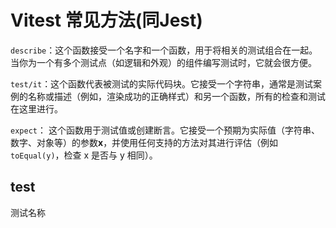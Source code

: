 # Vitest 常见方法(同Jest)

`describe`：这个函数接受一个名字和一个函数，用于将相关的测试组合在一起。当你为一个有多个测试点（如逻辑和外观）的组件编写测试时，它就会很方便。

`test/it`：这个函数代表被测试的实际代码块。它接受一个字符串，通常是测试案例的名称或描述（例如，渲染成功的正确样式）和另一个函数，所有的检查和测试在这里进行。

`expect`： 这个函数用于测试值或创建断言。它接受一个预期为实际值（字符串、数字、对象等）的参数**x**，并使用任何支持的方法对其进行评估（例如`toEqual(y)`，检查 x 是否与 y 相同）。

## test

测试名称

```

```

